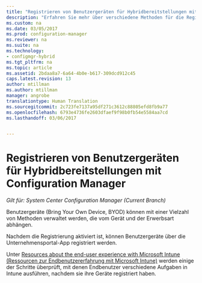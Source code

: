 ```yaml
---
title: "Registrieren von Benutzergeräten für Hybridbereitstellungen mit Configuration Manager | Microsoft-Dokumentation"
description: "Erfahren Sie mehr über verschiedene Methoden für die Registrierung von Benutzergeräten für Hybridbereitstellungen mit Configuration Manager."
ms.custom: na
ms.date: 03/05/2017
ms.prod: configuration-manager
ms.reviewer: na
ms.suite: na
ms.technology:
- configmgr-hybrid
ms.tgt_pltfrm: na
ms.topic: article
ms.assetid: 2bdaa8a7-6a64-4b0e-b617-309dcd912c45
caps.latest.revision: 13
author: mtillman
ms.author: mtillman
manager: angrobe
translationtype: Human Translation
ms.sourcegitcommit: 2c723fe7137a95df271c3612c88805efd8fb9a77
ms.openlocfilehash: 6793e4736fe2603dfaef9f98b0fb54e5584aa7cd
ms.lasthandoff: 03/06/2017


---
```

# <a name="enroll-user-owned-devices-for-hybrid-deployments-with-configuration-manager"></a>Registrieren von Benutzergeräten für Hybridbereitstellungen mit Configuration Manager

*Gilt für: System Center Configuration Manager (Current Branch)*

Benutzergeräte (Bring Your Own Device, BYOD) können mit einer Vielzahl von Methoden verwaltet werden, die vom Gerät und der Erwerbsart abhängen.  

Nachdem die Registrierung aktiviert ist, können Benutzergeräte über die Unternehmensportal-App registriert werden.

Unter [Resources about the end-user experience with Microsoft Intune (Ressourcen zur Endbenutzererfahrung mit Microsoft Intune)](https://docs.microsoft.com/en-us/intune/deploy-use/what-to-tell-your-end-users-about-using-microsoft-intune) werden einige der Schritte überprüft, mit denen Endbenutzer verschiedene Aufgaben in Intune ausführen, nachdem sie ihre Geräte registriert haben.


